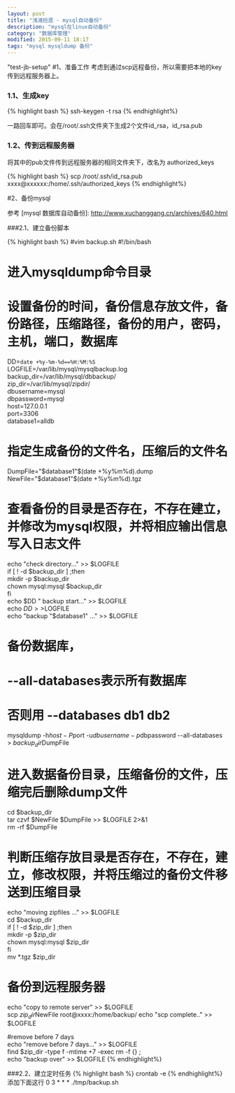 ```yaml
---
layout: post
title: "浅滩拾遗 - mysql自动备份"
description: "mysql在linux自动备份"
category: "数据库管理"
modified: 2015-09-11 18:17
tags: "mysql mysqldump 备份"
---
```

"test-jb-setup"
#1、准备工作
 考虑到通过scp远程备份，所以需要把本地的key传到远程服务器上。
### 1.1、生成key

{% highlight bash %} 
	ssh-keygen -t rsa
{% endhighlight%}

一路回车即可。会在/root/.ssh文件夹下生成2个文件id_rsa，id_rsa.pub


### 1.2、传到远程服务器
将其中的pub文件传到远程服务器的相同文件夹下，改名为
authorized_keys

{% highlight bash %} 
scp /root/.ssh/id_rsa.pub xxxx@xxxxxx:/home/.ssh/authorized_keys
{% endhighlight%} 

#2、备份mysql
	
参考 [mysql 数据库自动备份]: <http://www.xuchanggang.cn/archives/640.html>

###2.1、建立备份脚本

{% highlight bash %} 
#vim backup.sh
#!/bin/bash  
  
# 进入mysqldump命令目录  
  
# 设置备份的时间，备份信息存放文件，备份路径，压缩路径，备份的用户，密码，主机，端口，数据库  
DD=`date +%y-%m-%d==%H:%M:%S`  
LOGFILE=/var/lib/mysql/mysqlbackup.log  
backup_dir=/var/lib/mysql/dbbackup/  
zip_dir=/var/lib/mysql/zipdir/  
dbusername=mysql  
dbpassword=mysql   
host=127.0.0.1  
port=3306   
database1=alldb  
  
# 指定生成备份的文件名，压缩后的文件名  
DumpFile="$database1"$(date +%y%m%d).dump  
NewFile="$database1"$(date +%y%m%d).tgz  
  
# 查看备份的目录是否存在，不存在建立，并修改为mysql权限，并将相应输出信息写入日志文件  
echo "check directory..." >> $LOGFILE  
if [ ! -d $backup_dir ] ;then  
  mkdir -p $backup_dir  
  chown mysql:mysql $backup_dir  
fi  
echo $DD " backup start..." >> $LOGFILE  
echo $DD >>$LOGFILE  
echo "backup "$database1" ..." >> $LOGFILE  
  
# 备份数据库，
# --all-databases表示所有数据库 
# 否则用 --databases db1 db2
mysqldump -h$host -P$port -u$dbusername -p$dbpassword --all-databases > $backup_dir$DumpFile  
 
  
# 进入数据备份目录，压缩备份的文件，压缩完后删除dump文件  
cd $backup_dir  
tar czvf $NewFile $DumpFile >> $LOGFILE 2>&1  
rm -rf $DumpFile  
  
# 判断压缩存放目录是否存在，不存在，建立，修改权限，并将压缩过的备份文件移送到压缩目录  
echo "moving zipfiles ..." >> $LOGFILE  
cd $backup_dir  
if [ ! -d $zip_dir ] ;then  
  mkdir -p $zip_dir  
  chown mysql:mysql $zip_dir  
fi  
 mv *.tgz  $zip_dir  
  
# 备份到远程服务器 
echo "copy to remote server" >> $LOGFILE  
scp $zip_dir$NewFile root@xxxx:/home/backup/
echo "scp complete.." >> $LOGFILE  

#remove before 7 days  
echo "remove before 7 days..." >> $LOGFILE  
find $zip_dir -type f -mtime +7 -exec rm -f {} \;  
echo "backup over" >> $LOGFILE 
{% endhighlight%} 

###2.2、建立定时任务
{% highlight bash %} 
crontab -e
{% endhighlight%} 
添加下面这行
0 3 * * * ./tmp/backup.sh